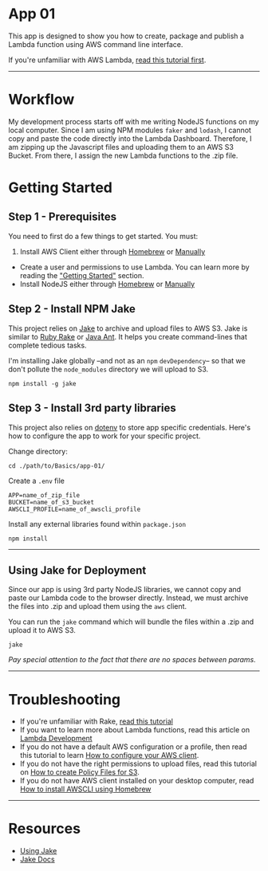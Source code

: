 # App 01

This app is designed to show you how to create, package and publish a Lambda function using AWS command line interface.

If you're unfamiliar with AWS Lambda, [read this tutorial first](http://www.chrisjmendez.com/2017/02/19/aws-lambda-on-osx/).



---

# Workflow

My development process starts off with me writing NodeJS functions on my local computer. Since I am using NPM modules ```faker``` and ```lodash```, I cannot copy and paste the code directly into the Lambda Dashboard. Therefore, I am zipping up the Javascript files and uploading them to an AWS S3 Bucket. From there, I assign the new Lambda functions to the .zip file.



# Getting Started

## Step 1 - Prerequisites 

You need to first do a few things to get started.  You must:

1. Install AWS Client either through [Homebrew](http://www.chrisjmendez.com/2017/02/18/aws-installing-aws-client-using-homebrew/) or [Manually](http://www.chrisjmendez.com/2017/02/17/aws-installing-aws-client-manually/)
* Create a user and permissions to use Lambda. You can learn more by reading the ["Getting Started"](http://www.chrisjmendez.com/2017/02/19/aws-lambda-on-osx/) section.
* Install NodeJS either through [Homebrew](http://blog.teamtreehouse.com/install-node-js-npm-mac) or [Manually](https://nodejs.org/en/)



## Step 2 - Install NPM Jake

This project relies on [Jake](https://www.npmjs.com/package/jake) to archive and upload files to AWS S3. Jake is similar to [Ruby Rake](http://www.chrisjmendez.com/2016/07/31/rails-5-tasks/) or [Java Ant](http://www.javaworld.com/article/2076208/java-app-dev/automate-your-build-process-using-java-and-ant.html). It helps you create command-lines that complete tedious tasks.

I'm installing Jake globally –and not as an ```npm``` ```devDependency```– so that we don't pollute the ```node_modules``` directory we will upload to S3. 

```language-powerbash
npm install -g jake
```



## Step 3 - Install 3rd party libraries

This project also relies on [dotenv]() to store app specific credentials. Here's how to configure the app to work for your specific project.

Change directory:
```language-powerbash
cd ./path/to/Basics/app-01/
```

Create a ```.env``` file
```
APP=name_of_zip_file
BUCKET=name_of_s3_bucket
AWSCLI_PROFILE=name_of_awscli_profile
```


Install any external libraries found within ```package.json```
```language-powerbash
npm install
```



---



## Using Jake for Deployment

Since our app is using 3rd party NodeJS libraries, we cannot copy and paste our Lambda code to the browser directly. Instead, we must archive the files into .zip and upload them using the ```aws``` client.

You can run the ```jake``` command which will bundle the files within a .zip and upload it to AWS S3. 

```language-powerbash
jake
```

*Pay special attention to the fact that there are no spaces between params.*



---



# Troubleshooting

* If you're unfamiliar with Rake, [read this tutorial](http://www.chrisjmendez.com/2016/07/31/rails-5-tasks/)
* If you want to learn more about Lambda functions, read this article on [Lambda Development](http://www.chrisjmendez.com/2017/02/19/aws-lambda-on-osx/)
* If you do not have a default AWS configuration or a profile, then read this tutorial to learn [How to configure your AWS client](http://www.chrisjmendez.com/2017/01/01/aws-working-with-aws-client/).
* If you do not have the right permissions to upload files, read this tutorial on [How to create Policy Files for S3](http://www.chrisjmendez.com/2017/03/06/aws-copy-from-one-s3-bucket-to-another/).
* If you do not have AWS client installed on your desktop computer, read [How to install AWSCLI using Homebrew](http://www.chrisjmendez.com/2017/02/18/aws-installing-aws-client-using-homebrew/) 




---



# Resources

* [Using Jake](https://howtonode.org/intro-to-jake)
* [Jake Docs](https://www.npmjs.com/package/jake)

